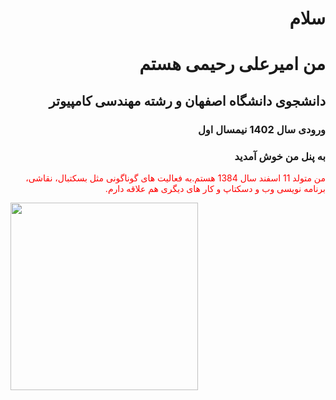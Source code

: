 <!DOCTYPE html>
<meta charset= utf-8>
<html>
<body>

<h1 dir=rtl>سلام</h1>
<h1 dir=rtl>من امیرعلی رحیمی هستم</h1>
<h2 dir=rtl>دانشجوی دانشگاه اصفهان و رشته مهندسی کامپیوتر</h2>
<h3 dir=rtl>ورودی سال 1402 نیمسال اول</h3>
<h3 dir=rtl>به پنل من خوش آمدید</h3>
<p style="color:red;" dir=rtl>من متولد 11 اسفند سال 1384 هستم.به فعالیت های گوناگونی مثل بسکتبال، نقاشی، برنامه نویسی وب و دسکتاپ و کار های دیگری هم علاقه دارم.</p>
<img src="me.jpg" width="300px" height="300px">
</body>
</html>
